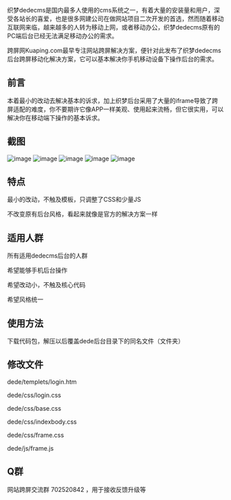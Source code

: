织梦dedecms是国内最多人使用的cms系统之一，有着大量的安装量和用户，深受各站长的喜爱，也是很多网建公司在做网站项目二次开发的首选，然而随着移动互联网来临，越来越多的人转为移动上网，或者移动办公，织梦dedecms原有的PC端后台已经无法满足移动办公的需求。

跨屏网Kuaping.com最早专注网站跨屏解决方案，便针对此发布了织梦dedecms后台跨屏移动化解决方案，它可以基本解决你手机移动设备下操作后台的需求。

前言
-----------------

本着最小的改动去解决基本的诉求，加上织梦后台采用了大量的iframe导致了跨屏适配的难度，你不要期许它像APP一样美观、使用起来流畅，但它很实用，可以解决你在移动端下操作的基本诉求。

截图
-----------------
![image](https://github.com/cross-screen/DedeCMS/blob/master/screenshots/dedecms1.png)
![image](https://github.com/cross-screen/DedeCMS/blob/master/screenshots/dedecms2.png)
![image](https://github.com/cross-screen/DedeCMS/blob/master/screenshots/dedecms3.png)
![image](https://github.com/cross-screen/DedeCMS/blob/master/screenshots/dedecms4.png)
![image](https://github.com/cross-screen/DedeCMS/blob/master/screenshots/dedecms5.png)

特点
-----------------

最小的改动，不触及模板，只调整了CSS和少量JS

不改变原有后台风格，看起来就像是官方的解决方案一样

适用人群
-----------------

所有适用dedecms后台的人群

希望能够手机后台操作

希望改动小，不触及核心代码

希望风格统一


使用方法
-----------------

下载代码包，解压以后覆盖dede后台目录下的同名文件（文件夹）

修改文件
-----------------

dede/templets/login.htm

dede/css/login.css

dede/css/base.css

dede/css/indexbody.css

dede/css/frame.css

dede/js/frame.js

Q群
-----------------

网站跨屏交流群 702520842 ，用于接收反馈升级等
